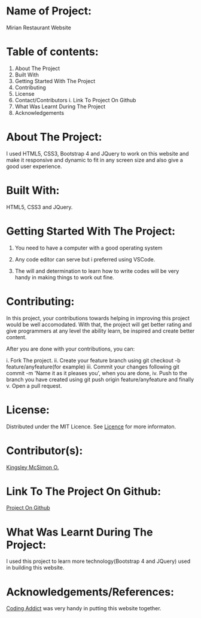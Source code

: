 # Name of Project:

Mirian Restaurant Website

# Table of contents:

1. About The Project
2. Built With
3. Getting Started With The Project
4. Contributing
5. License
6. Contact/Contributors
   i. Link To Project On Github
7. What Was Learnt During The Project
8. Acknowledgements

# About The Project:

I used HTML5, CSS3, Bootstrap 4 and JQuery to work on this website and make it responsive and dynamic to fit in any screen size and also give a good user experience.

# Built With:

HTML5, CSS3 and JQuery.

# Getting Started With The Project:

1. You need to have a computer with a good operating system

2. Any code editor can serve but i preferred using VSCode.

3. The will and determination to learn how to write codes will be very handy in making things to work out fine.

# Contributing:

In this project, your contributions towards helping in improving this project would be well accomodated. With that, the project will get better rating and give programmers at any level the ability learn, be inspired and create better content.

After you are done with your contributions, you can:

i. Fork The project.
ii. Create your feature branch using git checkout -b feature/anyfeature(for example)
iii. Commit your changes following git commit -m 'Name it as it pleases you', when you are done,
iv. Push to the branch you have created using git push origin feature/anyfeature and finally
v. Open a pull request.

# License:

Distributed under the MIT Licence. See [Licence](https://opensource.org/licenses/MIT) for more informaton.

# Contributor(s):

[Kingsley McSimon O.](https://github.com/KingsleyMcSimon)

# Link To The Project On Github:

[Project On Github](https://github.com/KingsleyMcSimon/Mirian-Restaurant-Recipe)

# What Was Learnt During The Project:

I used this project to learn more technology(Bootstrap 4 and JQuery) used in building this website.

# Acknowledgements/References:

[Coding Addict](https://www.youtube.com/watch?v=BuaYJvTniRQ) was very handy in putting this website together.
